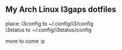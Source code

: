 ## My Arch Linux I3gaps dotfiles

place:
i3config to ~/.config/i3/config <br />
i3status to ~/.config/i3status/config

more to come :p
